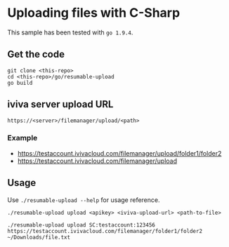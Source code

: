 # Uploading files with C-Sharp

This sample has been tested with `go 1.9.4`.

## Get the code

```text
git clone <this-repo>
cd <this-repo>/go/resumable-upload
go build
```

## iviva server upload URL

``` text
https://<server>/filemanager/upload/<path>
```

### Example

* <https://testaccount.ivivacloud.com/filemanager/upload/folder1/folder2>
* <https://testaccount.ivivacloud.com/filemanager/upload>

## Usage

Use `./resumable-upload --help` for usage reference.

```text
./resumable-upload upload <apikey> <iviva-upload-url> <path-to-file>

./resumable-upload upload SC:testaccount:123456 https://testaccount.ivivacloud.com/filemanager/folder1/folder2 ~/Downloads/file.txt
````
